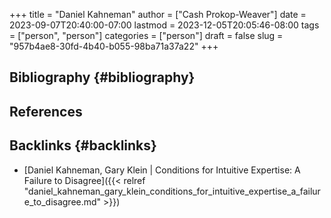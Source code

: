 +++
title = "Daniel Kahneman"
author = ["Cash Prokop-Weaver"]
date = 2023-09-07T20:40:00-07:00
lastmod = 2023-12-05T20:05:46-08:00
tags = ["person", "person"]
categories = ["person"]
draft = false
slug = "957b4ae8-30fd-4b40-b055-98ba71a37a22"
+++

## Bibliography {#bibliography}

## References

<style>.csl-entry{text-indent: -1.5em; margin-left: 1.5em;}</style><div class="csl-bib-body">
</div>


## Backlinks {#backlinks}

-   [Daniel Kahneman, Gary Klein | Conditions for Intuitive Expertise: A Failure to Disagree]({{< relref "daniel_kahneman_gary_klein_conditions_for_intuitive_expertise_a_failure_to_disagree.md" >}})
